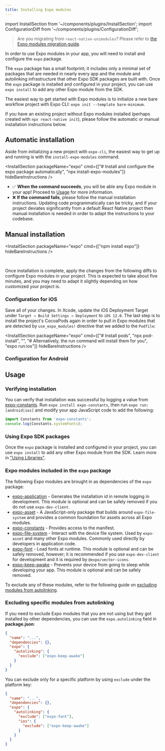 ```yaml
---
title: Installing Expo modules
---
```


import InstallSection from '~/components/plugins/InstallSection';
import ConfigurationDiff from '~/components/plugins/ConfigurationDiff';

> Are you migrating from `react-native-unimodules`? Please refer to [the Expo modules migration guide](https://expo.fyi/expo-modules-migration).

In order to use Expo modules in your app, you will need to install and configure the `expo` package.

The `expo` package has a small footprint; it includes only a minimal set of packages that are needed in nearly every app and the module and autolinking infrastructure that other Expo SDK packages are built with. Once the `expo` package is installed and configured in your project, you can use `expo install` to add any other Expo module from the SDK.

The easiest way to get started with Expo modules is to initialize a new bare workflow project with Expo CLI: `expo init --template bare-minimum`.

If you have an existing project without Expo modules installed (perhaps created with `npx react-native init`), please follow the automatic or manual installation instructions below.

## Automatic installation

Aside from initializing a new project with `expo-cli`, the easiest way to get up and running is with the `install-expo-modules` command.

<InstallSection packageName="expo" cmd={["# Install and configure the expo package automatically", "npx install-expo-modules"]} hideBareInstructions />

- ✅ **When the command succeeds**, you will be able any Expo module in your app! Proceed to [Usage](#usage) for more information.
- ❌ **If the command fails**, please follow the manual installation instructions. Updating code programmatically can be tricky, and if your project deviates significantly from a default React Native project then manual installation is needed in order to adapt the instructions to your codebase.

## Manual installation

<InstallSection packageName="expo" cmd={["npm install expo"]} hideBareInstructions />

<br />

Once installation is complete, apply the changes from the following diffs to configure Expo modules in your project. This is expected to take about five minutes, and you may need to adapt it slightly depending on how customized your project is.

### Configuration for iOS

<ConfigurationDiff source="/static/diffs/expo-ios.diff" />

Save all of your changes. In Xcode, update the iOS Deployment Target under `Target → Build Settings → Deployment` to `iOS 12.0`. The last step is to install the project's CocoaPods again in order to pull in Expo modules that are detected by `use_expo_modules!` directive that we added to the `Podfile`:

<InstallSection packageName="expo" cmd={["# Install pods", "npx pod-install", "", "# Alternatively, the run command will install them for you", "expo run:ios"]} hideBareInstructions />

<div style={{marginTop: 50}} />

### Configuration for Android

<ConfigurationDiff source="/static/diffs/expo-android.diff" />

<div style={{marginTop: -10}} />

## Usage

### Verifying installation

You can verify that installation was successful by logging a value from [expo-constants](/versions/latest/sdk/constants/). Run `expo install expo-constants`, then run `expo run:[android|ios]` and modify your app JavaScript code to add the following:

```js
import Constants from 'expo-constants';
console.log(Constants.systemFonts);
```

### Using Expo SDK packages

Once the `expo` package is installed and configured in your project, you can use `expo install` to add any other Expo module from the SDK. Learn more in ["Using Libraries"](../workflow/using-libraries/.md).

### Expo modules included in the `expo` package

The following Expo modules are brought in as dependencies of the `expo` package:

- [expo-application](/versions/latest/sdk/application.md) - Generates the installation id in remote logging in development. This module is optional and can be safely removed if you do not use `expo-dev-client`.
- [expo-asset](/versions/latest/sdk/asset.md) - A JavaScript-only package that builds around `expo-file-system` and provides a common foundation for assets across all Expo modules.
- [expo-constants](/versions/latest/sdk/constants.md) - Provides access to the manifest.
- [expo-file-system](/versions/latest/sdk/filesystem.md) - Interact with the device file system. Used by `expo-asset` and many other Expo modules. Commonly used directly by developers in application code.
- [expo-font](/versions/latest/sdk/font.md) - Load fonts at runtime. This module is optional and can be safely removed, however; it is recommended if you use `expo-dev-client` for development and it is required by `@expo/vector-icons`.
- [expo-keep-awake](/versions/latest/sdk/keep-awake.md) - Prevents your device from going to sleep while developing your app. This module is optional and can be safely removed.

To exclude any of these modules, refer to the following guide on [excluding modules from autolinking](#excluding-specific-modules-from-autolinking).


### Excluding specific modules from autolinking

If you need to exclude Expo modules that you are not using but they got installed by other dependencies, you can use the `expo.autolinking` field in **package.json**:

```json
{
  "name": "...",
  "dependencies": {},
  "expo": {
    "autolinking": {
      "exclude": ["expo-keep-awake"]
    }
  }
}
```

You can exclude only for a specific platform by using `exclude` under the platform key:

```json
{
  "name": "...",
  "dependencies": {},
  "expo": {
    "autolinking": {
      "exclude": ["expo-font"],
      "ios": {
        "exclude": ["expo-keep-awake"]
      }
    }
  }
}
```
